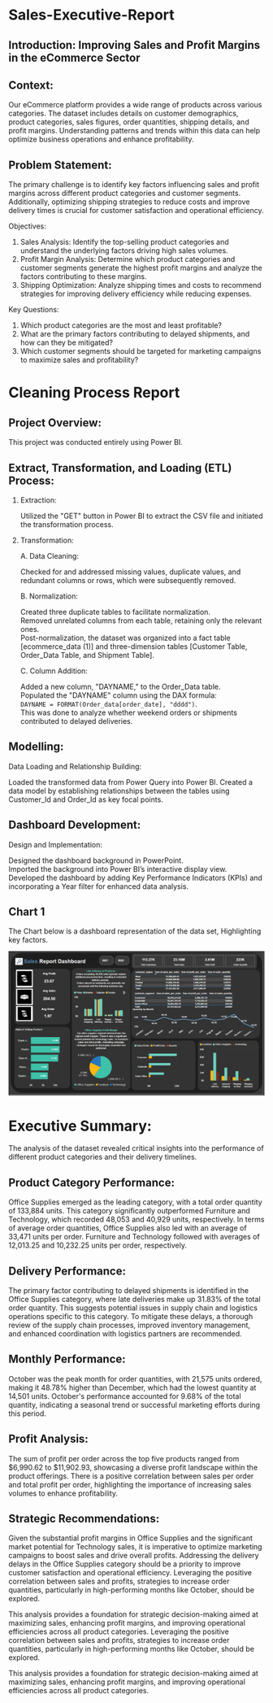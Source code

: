 # Sales-Executive-Report 

## Introduction: Improving Sales and Profit Margins in the eCommerce Sector

## Context:
Our eCommerce platform provides a wide range of products across various categories. The dataset includes details on customer demographics, product categories, sales figures, order quantities, shipping details, and profit margins. Understanding patterns and trends within this data can help optimize business operations and enhance profitability.

## Problem Statement:
The primary challenge is to identify key factors influencing sales and profit margins across different product categories and customer segments. Additionally, optimizing shipping strategies to reduce costs and improve delivery times is crucial for customer satisfaction and operational efficiency.

Objectives:
1. Sales Analysis: Identify the top-selling product categories and understand the underlying factors driving high sales volumes.
2. Profit Margin Analysis: Determine which product categories and customer segments generate the highest profit margins and analyze the factors contributing to these margins.
3. Shipping Optimization: Analyze shipping times and costs to recommend strategies for improving delivery efficiency while reducing expenses.

Key Questions:
1. Which product categories are the most and least profitable?
2. What are the primary factors contributing to delayed shipments, and how can they be mitigated?
3. Which customer segments should be targeted for marketing campaigns to maximize sales and profitability?


# Cleaning Process Report

## Project Overview:
This project was conducted entirely using Power BI.

## Extract, Transformation, and Loading (ETL) Process:		

1. Extraction:
   
   Utilized the "GET" button in Power BI to extract the CSV file and initiated the transformation process.

2. Transformation:

   A. Data Cleaning:
   
    Checked for and addressed missing values, duplicate values, and redundant columns or rows, which were subsequently removed.
 
   B. Normalization:
   								     
   Created three duplicate tables to facilitate normalization.			    
   Removed unrelated columns from each table, retaining only the relevant ones.           
   Post-normalization, the dataset was organized into a fact table [ecommerce_data (1)] and three-dimension tables [Customer Table, Order_Data Table, and Shipment Table].
 
    C. Column Addition:     								        

    Added a new column, "DAYNAME," to the Order_Data table.			   
    Populated the "DAYNAME" column using the DAX formula: 			
    `DAYNAME = FORMAT(Order_data[order_date], "dddd")`. 		               
   This was done to analyze whether weekend orders or shipments contributed to delayed deliveries.

## Modelling:
  
  Data Loading and Relationship Building:   
  
  Loaded the transformed data from Power Query into Power BI.
  Created a data model by establishing relationships between the tables using Customer_Id and Order_Id as key focal points.

## Dashboard Development:

  Design and Implementation:	
  
  Designed the dashboard background in PowerPoint.					
  Imported the background into Power BI’s interactive display view.	               
  Developed the dashboard by adding Key Performance Indicators (KPIs) and incorporating a Year filter for enhanced data analysis.


## Chart 1
The Chart below is a dashboard representation of the data set, Highlighting key factors.

![](project_Ecomm_screenshot.png)

# Executive Summary:

The analysis of the dataset revealed critical insights into the performance of different product categories and their delivery timelines. 
## Product Category Performance:
Office Supplies emerged as the leading category, with a total order quantity of 133,884 units. This category significantly outperformed Furniture and Technology, which recorded 48,053 and 40,929 units, respectively. 
In terms of average order quantities, Office Supplies also led with an average of 33,471 units per order. Furniture and Technology followed with averages of 12,013.25 and 10,232.25 units per order, respectively.
## Delivery Performance:
The primary factor contributing to delayed shipments is identified in the Office Supplies category, where late deliveries make up 31.83% of the total order quantity. This suggests potential issues in supply chain and logistics operations specific to this category. To mitigate these delays, a thorough review of the supply chain processes, improved inventory management, and enhanced coordination with logistics partners are recommended.
## Monthly Performance:
October was the peak month for order quantities, with 21,575 units ordered, making it 48.78% higher than December, which had the lowest quantity at 14,501 units. October's performance accounted for 9.68% of the total quantity, indicating a seasonal trend or successful marketing efforts during this period.
## Profit Analysis:
The sum of profit per order across the top five products ranged from $6,990.62 to $11,902.93, showcasing a diverse profit landscape within the product offerings.
There is a positive correlation between sales per order and total profit per order, highlighting the importance of increasing sales volumes to enhance profitability.
## Strategic Recommendations:
Given the substantial profit margins in Office Supplies and the significant market potential for Technology sales, it is imperative to optimize marketing campaigns to boost sales and drive overall profits.
Addressing the delivery delays in the Office Supplies category should be a priority to improve customer satisfaction and operational efficiency. 
Leveraging the positive correlation between sales and profits, strategies to increase order quantities, particularly in high-performing months like October, should be explored.

This analysis provides a foundation for strategic decision-making aimed at maximizing sales, enhancing profit margins, and improving operational efficiencies across all product categories.
Leveraging the positive correlation between sales and profits, strategies to increase order quantities, particularly in high-performing months like October, should be explored.

This analysis provides a foundation for strategic decision-making aimed at maximizing sales, enhancing profit margins, and improving operational efficiencies across all product categories.


